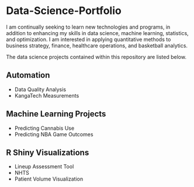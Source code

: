 # Data-Science-Portfolio

I am continually seeking to learn new technologies and programs, in addition to enhancing my skills in data science, machine learning, statistics, and optimization. I am interested in applying quantitative methods to business strategy, finance, healthcare operations, and basketball analytics. 

The data science projects contained within this repository are listed below.

## Automation
- Data Quality Analysis
- KangaTech Measurements

## Machine Learning Projects
- Predicting Cannabis Use
- Predicting NBA Game Outcomes

## R Shiny Visualizations
- Lineup Assessment Tool
- NHTS
- Patient Volume Visualization
